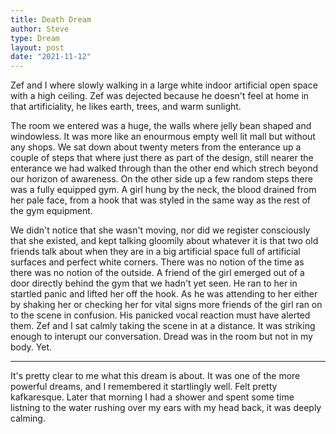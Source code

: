 ```yaml
---
title: Death Dream
author: Steve
type: Dream 
layout: post
date: "2021-11-12"
---
```


Zef and I where slowly walking in a large white indoor artificial open space with a high ceiling. Zef was dejected because he doesn't feel at home in that artificiality, he likes earth, trees, and warm sunlight. 

The room we entered was a huge, the walls where jelly bean shaped and windowless. It was more like an enourmous empty well lit mall but without any shops. We sat down about twenty meters from the enterance up a couple of steps that where just there as part of the design, still nearer the enterance we had walked through than the other end which strech beyond our horizon of awareness. On the other side up a few random steps there was a fully equipped gym. A girl hung by the neck, the blood drained from her pale face, from a hook that was styled in the same way as the rest of the gym equipment. 

We didn't notice that she wasn't moving, nor did we register consciously that she existed, and kept talking gloomily about whatever it is that two old friends talk about when they are in a big artificial space full of artificial surfaces and perfect white corners. There was no notion of the time as there was no notion of the outside. A friend of the girl emerged out of a door directly behind the gym that we hadn't yet seen. He ran to her in startled panic and lifted her off the hook. As he was attending to her either by shaking her or checking her for vital signs more friends of the girl ran on to the scene in confusion. His panicked vocal reaction must have alerted them. Zef and I sat calmly taking the scene in at a distance. It was striking enough to interupt our conversation. Dread was in the room but not in my body. Yet.

---

It's pretty clear to me what this dream is about. It was one of the more powerful dreams, and I remembered it startlingly well. Felt pretty kafkaresque. Later that morning I had a shower and spent some time listning to the water rushing over my ears with my head back, it was deeply calming. 

